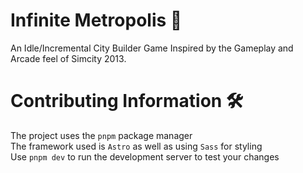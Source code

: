 # Infinite Metropolis 🏢
An Idle/Incremental City Builder Game Inspired by the Gameplay and Arcade feel of Simcity 2013.<br>
# Contributing Information 🛠️
The project uses the `pnpm` package manager<br>
The framework used is `Astro` as well as using `Sass` for styling<br>
Use `pnpm dev` to run the development server to test your changes